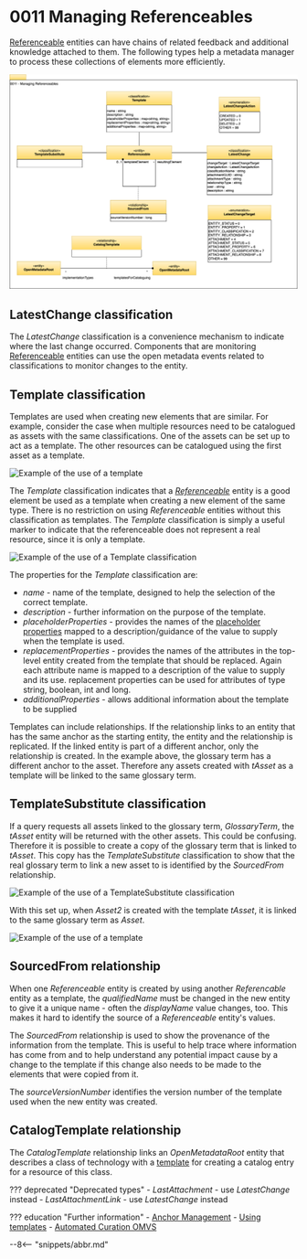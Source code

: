 <!-- SPDX-License-Identifier: CC-BY-4.0 -->
<!-- Copyright Contributors to the Egeria project 2020. -->

# 0011 Managing Referenceables

[Referenceable](/types/0/0010-Basic-Model) entities can have chains of related feedback and additional knowledge attached to them. The following types help a metadata manager to process these collections of elements more efficiently.

![UML](0011-Managing-Referenceables.svg)

## LatestChange classification

The *LatestChange* classification is a convenience mechanism to indicate where the last change occurred. Components that are monitoring [Referenceable](/types/0/0010-Base-Model/#referenceable) entities can use the open metadata events related to classifications to monitor changes to the entity.

## Template classification

Templates are used when creating new elements that are similar.  For example, consider the case when multiple resources need to be catalogued as assets with the same classifications.  One of the assets can be set up to act as a template.  The other resources can be catalogued using the first asset as a template.

![Example of the use of a template](template-use-case-1.svg)

The *Template* classification indicates that a [*Referenceable*](/types/0/0010-Base-Model/#referenceable) entity is a good element be used as a template when creating a new element of the same type. There is no restriction on using *Referenceable* entities without this classification as templates. The *Template* classification is simply a useful marker to indicate that the referenceable does not represent a real resource, since it is only a template.  

![Example of the use of a Template classification](template-use-case-2.svg)

The properties for the *Template* classification are:

* *name* - name of the template, designed to help the selection of the correct template.
* *description* - further information on the purpose of the template.
* *placeholderProperties* - provides the names of the [placeholder properties](/concepts/placeholder) mapped to a description/guidance of the value to supply when the template is used.
* *replacementProperties* - provides the names of the attributes in the top-level entity created from the template that should be replaced.   Again each attribute name is mapped to a description of the value to supply and its use.  replacement properties can be used for attributes of type string, boolean, int and long.
* *additionalProperties* - allows additional information about the template to be supplied

Templates can include relationships.  If the relationship links to an entity that has the same anchor as the starting entity, the entity and the relationship is replicated.  If the linked entity is part of a different anchor, only the relationship is created.  In the example above, the glossary term has a different anchor to the asset.  Therefore any assets created with *tAsset* as a template will be linked to the same glossary term.

## TemplateSubstitute classification

If a query requests all assets linked to the glossary term, *GlossaryTerm*, the *tAsset* entity will be returned with the other assets.  This could be confusing.  Therefore it is possible to create a copy of the glossary term that is linked to *tAsset*.  This copy has the *TemplateSubstitute* classification to show that the real glossary term to link a new asset to is identified by the *SourcedFrom* relationship.

![Example of the use of a TemplateSubstitute classification](template-use-case-3.svg)

With this set up, when *Asset2* is created with the template *tAsset*, it is linked to the same glossary term as *Asset*.

![Example of the use of a template](template-use-case-4.svg)

## SourcedFrom relationship

When one *Referenceable* entity is created by using another *Referencable* entity as a template, the *qualifiedName* must be changed in the new entity to give it a unique name - often the *displayName* value changes, too. This makes it hard to identify the source of a *Referenceable* entity's values.

The *SourcedFrom* relationship is used to show the provenance of the information from the template. This is useful to help trace where information has come from and to help understand any potential impact cause by a change to the template if this change also needs to be made to the elements that were copied from it.

The *sourceVersionNumber* identifies the version number of the template used when the new entity was created.

## CatalogTemplate relationship

The *CatalogTemplate* relationship links an *OpenMetadataRoot* entity that describes a class of technology with a [template](/features/templated-cataloguing/overview) for creating a catalog entry for a resource of this class.

??? deprecated "Deprecated types"
    - *LastAttachment* - use *LatestChange* instead
    - *LastAttachmentLink* - use *LatestChange* instead

??? education "Further information"
    - [Anchor Management](/features/anchor-management/overview)
    - [Using templates](/features/templated-cataloguing/overview)
    - [Automated Curation OMVS](/services/omvs/automated-curation/overview)

--8<-- "snippets/abbr.md"

